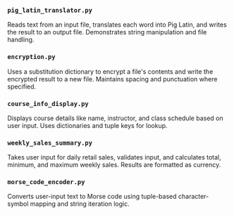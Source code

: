 ### `pig_latin_translator.py`
Reads text from an input file, translates each word into Pig Latin, and writes the result to an output file. Demonstrates string manipulation and file handling.

### `encryption.py`
Uses a substitution dictionary to encrypt a file's contents and write the encrypted result to a new file. Maintains spacing and punctuation where specified.

### `course_info_display.py`
Displays course details like name, instructor, and class schedule based on user input. Uses dictionaries and tuple keys for lookup.

### `weekly_sales_summary.py`
Takes user input for daily retail sales, validates input, and calculates total, minimum, and maximum weekly sales. Results are formatted as currency.

### `morse_code_encoder.py`
Converts user-input text to Morse code using tuple-based character-symbol mapping and string iteration logic.